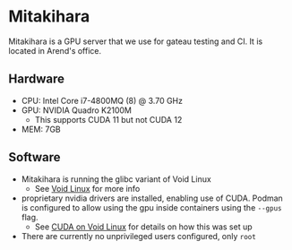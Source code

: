 # Mitakihara

Mitakihara is a GPU server that we use for gateau testing
and CI.
It is located in Arend's office.

## Hardware

- CPU: Intel Core i7-4800MQ (8) @ 3.70 GHz
- GPU: NVIDIA Quadro K2100M
    - This supports CUDA 11 but not CUDA 12
- MEM: 7GB

## Software

- Mitakihara is running the glibc variant of Void Linux
    - See [Void Linux](void-linux.md) for more info
- proprietary nvidia drivers are installed,
    enabling use of CUDA. Podman is configured to
    allow using the gpu inside containers
    using the `--gpus` flag.
    - See [CUDA on Void Linux](void-linux-cuda.md) for
        details on how this was set up
- There are currently no unprivileged users configured, only `root`
